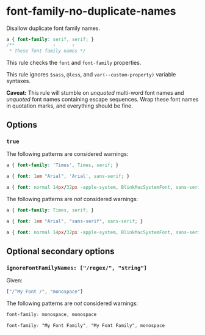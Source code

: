 # font-family-no-duplicate-names

Disallow duplicate font family names.

```css
a { font-family: serif, serif; }
/**              ↑      ↑
 * These font family names */
```

This rule checks the `font` and `font-family` properties.

This rule ignores `$sass`, `@less`, and `var(--custom-property)` variable syntaxes.

**Caveat:** This rule will stumble on *unquoted* multi-word font names and *unquoted* font names containing escape sequences. Wrap these font names in quotation marks, and everything should be fine.

## Options

### `true`

The following patterns are considered warnings:

```css
a { font-family: 'Times', Times, serif; }
```

```css
a { font: 1em "Arial", 'Arial', sans-serif; }
```

```css
a { font: normal 14px/32px -apple-system, BlinkMacSystemFont, sans-serif, sans-serif; }
```

The following patterns are *not* considered warnings:

```css
a { font-family: Times, serif; }
```

```css
a { font: 1em "Arial", "sans-serif", sans-serif; }
```

```css
a { font: normal 14px/32px -apple-system, BlinkMacSystemFont, sans-serif; }
```

## Optional secondary options

### `ignoreFontFamilyNames: ["/regex/", "string"]`

Given:

```js
["/^My Font /", "monospace"]
```

The following patterns are *not* considered warnings:

```css
font-family: monospace, monospace
```

```css
font-family: "My Font Family", "My Font Family", monospace
```

